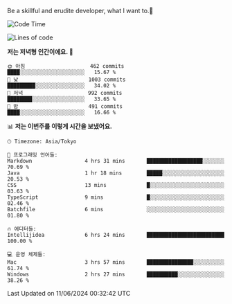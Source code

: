 Be a skillful and erudite developer, what I want to.👶

<!--START_SECTION:waka-->
![Code Time](http://img.shields.io/badge/Code%20Time-868%20hrs%207%20mins-blue)

![Lines of code](https://img.shields.io/badge/%EC%A0%80%EB%8A%94%20%EC%97%AC%ED%83%9C%EA%B9%8C%EC%A7%80%20-2.3%20million%20%EC%A4%84%EC%9D%98%20%EC%BD%94%EB%93%9C%EB%A5%BC%20%EC%9E%91%EC%84%B1%ED%96%88%EC%96%B4%EC%9A%94.-blue)

**저는 저녁형 인간이에요. 🦉** 

```text
🌞 아침                     462 commits         ████░░░░░░░░░░░░░░░░░░░░░   15.67 % 
🌆 낮　                     1003 commits        █████████░░░░░░░░░░░░░░░░   34.02 % 
🌃 저녁                     992 commits         ████████░░░░░░░░░░░░░░░░░   33.65 % 
🌙 밤　                     491 commits         ████░░░░░░░░░░░░░░░░░░░░░   16.66 % 
```


📊 **저는 이번주를 이렇게 시간을 보냈어요.** 

```text
🕑︎ Timezone: Asia/Tokyo

💬 프로그래밍 언어들: 
Markdown                 4 hrs 31 mins       ██████████████████░░░░░░░   70.69 % 
Java                     1 hr 18 mins        █████░░░░░░░░░░░░░░░░░░░░   20.53 % 
CSS                      13 mins             █░░░░░░░░░░░░░░░░░░░░░░░░   03.63 % 
TypeScript               9 mins              █░░░░░░░░░░░░░░░░░░░░░░░░   02.46 % 
Batchfile                6 mins              ░░░░░░░░░░░░░░░░░░░░░░░░░   01.80 % 

🔥 에디터들: 
Intellijidea             6 hrs 24 mins       █████████████████████████   100.00 % 

💻 운영 체제들: 
Mac                      3 hrs 57 mins       ███████████████░░░░░░░░░░   61.74 % 
Windows                  2 hrs 27 mins       ██████████░░░░░░░░░░░░░░░   38.26 % 
```


 Last Updated on 11/06/2024 00:32:42 UTC
<!--END_SECTION:waka-->
